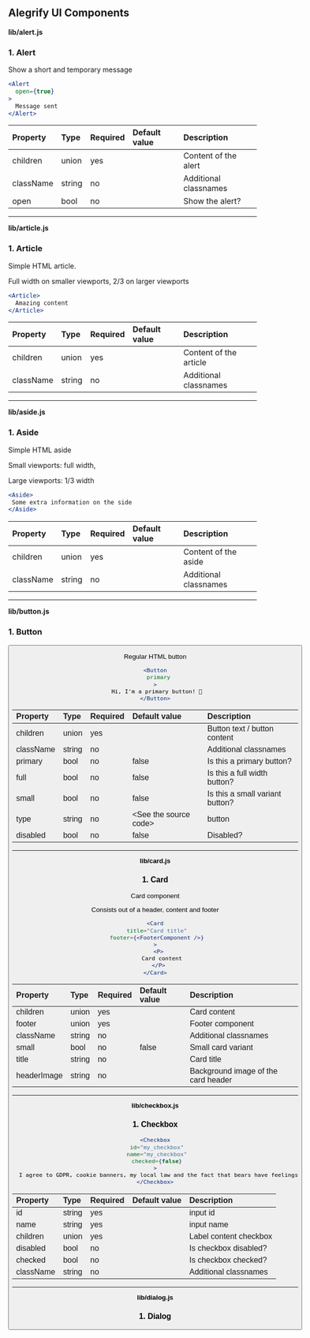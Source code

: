 Alegrify UI Components
----------

**lib/alert.js**

### 1. Alert

<Alert />

Show a short and temporary message

```jsx
<Alert
  open={true}
>
  Message sent
</Alert>
```   




Property | Type | Required | Default value | Description
:--- | :--- | :--- | :--- | :---
children|union|yes||Content of the alert
className|string|no||Additional classnames
open|bool|no||Show the alert?
-----
**lib/article.js**

### 1. Article

<Article />

Simple HTML article.

Full width on smaller viewports, 2/3 on larger viewports

```jsx
<Article>
  Amazing content
</Article>
```   




Property | Type | Required | Default value | Description
:--- | :--- | :--- | :--- | :---
children|union|yes||Content of the article
className|string|no||Additional classnames
-----
**lib/aside.js**

### 1. Aside

<Aside />

Simple HTML aside

Small viewports: full width,

Large viewports: 1/3 width

```jsx
<Aside>
 Some extra information on the side
</Aside>
```   




Property | Type | Required | Default value | Description
:--- | :--- | :--- | :--- | :---
children|union|yes||Content of the aside
className|string|no||Additional classnames
-----
**lib/button.js**

### 1. Button

<Button />

Regular HTML button

```jsx
<Button
  primary
>
 Hi, I'm a primary button! 🎉
</Button>
```   




Property | Type | Required | Default value | Description
:--- | :--- | :--- | :--- | :---
children|union|yes||Button text / button content
className|string|no||Additional classnames
primary|bool|no|false|Is this a primary button?
full|bool|no|false|Is this a full width button?
small|bool|no|false|Is this a small variant button?
type|string|no|&lt;See the source code&gt;|button|submit
disabled|bool|no|false|Disabled?
-----
**lib/card.js**

### 1. Card

<Card />

Card component

Consists out of a header, content and footer

```jsx
<Card
 title="Card title"
 footer={<FooterComponent />}
>
  <P>
    Card content
  </P>
</Card>
```   




Property | Type | Required | Default value | Description
:--- | :--- | :--- | :--- | :---
children|union|yes||Card content
footer|union|yes||Footer component
className|string|no||Additional classnames
small|bool|no|false|Small card variant
title|string|no||Card title
headerImage|string|no||Background image of the card header
-----
**lib/checkbox.js**

### 1. Checkbox

<Checkbox />

```jsx
<Checkbox
 id="my_checkbox"
 name="my_checkbox"
 checked={false}
>
  I agree to GDPR, cookie banners, my local law and the fact that bears have feelings
</Checkbox>
```   




Property | Type | Required | Default value | Description
:--- | :--- | :--- | :--- | :---
id|string|yes||input id
name|string|yes||input name
children|union|yes||Label content checkbox
disabled|bool|no||Is checkbox disabled?
checked|bool|no||Is checkbox checked?
className|string|no||Additional classnames
-----
**lib/dialog.js**

### 1. Dialog

<Dialog />

```jsx
<Dialog
  open={true}
>
  Some dialog content
</Dialog>
```   




Property | Type | Required | Default value | Description
:--- | :--- | :--- | :--- | :---
children|union|yes||Content
className|string|no||Additional classnames
open|bool|no|false|Should the dialog be shown?
-----
**lib/input.js**

### 1. Input

<Input />

```jsx
<Input
  id="my_input"
  name="my_input"
  multiline={true}
  value="default value"
/>
```   




Property | Type | Required | Default value | Description
:--- | :--- | :--- | :--- | :---
value|string|yes||Value to show in the input
className|string|no||Additional classnames
type|string|no|&lt;See the source code&gt;|Input type
placeholder|string|no||Input placeholder
full|bool|no||100% width?
multiline|bool|no||Use textarea instead of input
id|string|yes||Input id
name|string|yes||Input name
onValueChange|func|no||On value change method (passes value)
onKeyUp|func|no||Native onKeyUp event
onKeyDown|func|no||Native onKeyDown event
onFocus|func|no||Native onFocus event
onBlur|func|no||Native onBlur event
-----
**lib/label.js**

### 1. Label

<Label />

```jsx
<Label
  htmlFor="input_id"
  error
>
  Something went wrong
</Label>
```   




Property | Type | Required | Default value | Description
:--- | :--- | :--- | :--- | :---
children|union|yes||Label content
className|string|no||Additional classnames
htmlFor|string|no||for attribute referring to a form element
error|bool|no|false|Is this an error label?
-----
**lib/main.js**

### 1. Main

<Main />

```jsx
<Main>
  Page content...
</Main>
```   




Property | Type | Required | Default value | Description
:--- | :--- | :--- | :--- | :---
children|union|yes||Main content
className|string|no||Additional classnames
-----
**lib/number-input.js**

### 1. NumberInput

<NumberInput />

```jsx
<NumberInput
  id="number_input"
  name="number_input"
  min={1}
  value={6}
  max={10}
/>
```   




Property | Type | Required | Default value | Description
:--- | :--- | :--- | :--- | :---
className|string|no||Additional classnames
id|string|yes||Input id
name|string|yes||Input name
value|number|no|0|Input value, must be a number
disabled|bool|no|false|Is input disabled?
wide|bool|no|false|Is this a wide variant?
full|bool|no|false|100% width?
min|number|no|0|Min value
max|number|no|10|Max value
onValueChange|func|no||On value change, param: number value
-----
**lib/radio.js**

### 1. Radio

<Radio />

```jsx
<Radio
  name="my_radio"
  id="my_radio"
  checked={true}
>
  Option value
</Radio>
```   




Property | Type | Required | Default value | Description
:--- | :--- | :--- | :--- | :---
id|string|yes||Input id
name|string|yes||Input value
children|union|yes||Radio label content
disabled|bool|no||Is radio disabled?
checked|bool|no||Is radio checked?
className|string|no||Additional classnames
-----
**lib/range-input.js**

### 1. RangeInput

<RangeInput />

```jsx
<RangeInput
  id="my_range_input"
  name="my_range_input"
  min={1}
  max={10}
  value={6}
/>
```   




Property | Type | Required | Default value | Description
:--- | :--- | :--- | :--- | :---
className|string|no||Additional classnames
id|string|yes||Input id
name|string|yes||Input name
value|number|no||Input value
disabled|bool|no||Is range input disabled?
lowIndicator|string|no||Indicator at the start of the range input
highIndicator|string|no||Indicator at the end of the range input
min|number|no|1|Start of the range
max|number|no|10|End of the range
step|number|no|1|Range step
onValueChange|func|no||On value change, param: number
-----
**lib/status-input.js**

### 1. StatusInput

<StatusInput />

```jsx
<StatusInput

/>
```   




Property | Type | Required | Default value | Description
:--- | :--- | :--- | :--- | :---
className|string|no||
placeholder|string|no||
onValueChange|func|no||
onFocus|func|no||
onBlur|func|no||
actions|arrayOf|no||
-----

<sub>This document was generated by the <a href="https://github.com/marborkowski/react-doc-generator" target="_blank">**React DOC Generator v1.2.5**</a>.</sub>
